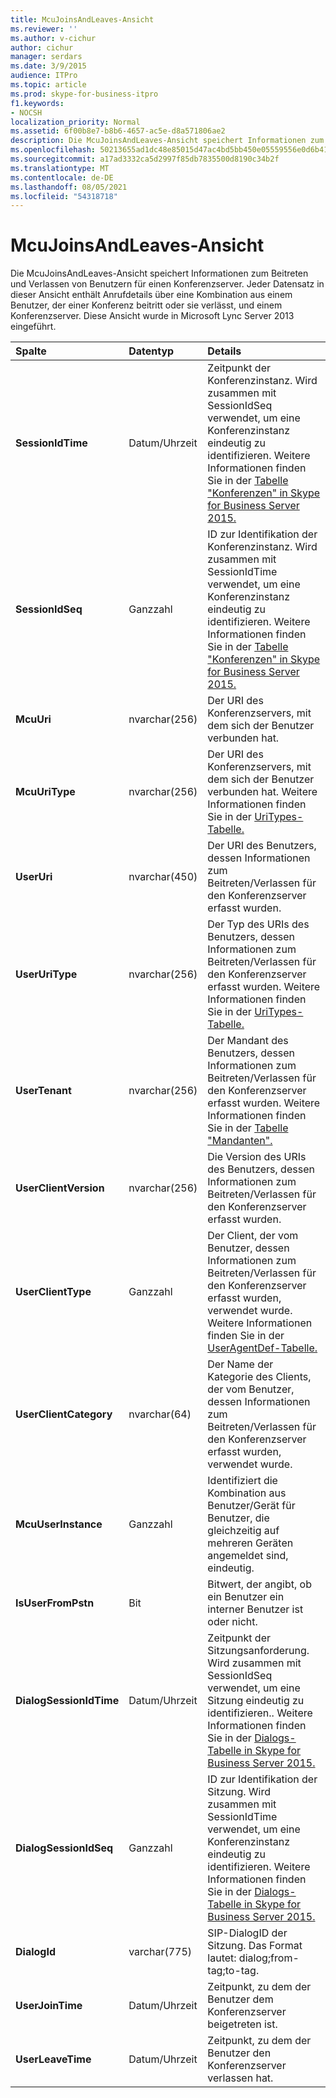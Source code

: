 ```yaml
---
title: McuJoinsAndLeaves-Ansicht
ms.reviewer: ''
ms.author: v-cichur
author: cichur
manager: serdars
ms.date: 3/9/2015
audience: ITPro
ms.topic: article
ms.prod: skype-for-business-itpro
f1.keywords:
- NOCSH
localization_priority: Normal
ms.assetid: 6f00b8e7-b8b6-4657-ac5e-d8a571806ae2
description: Die McuJoinsAndLeaves-Ansicht speichert Informationen zum Beitreten und Verlassen von Benutzern für einen Konferenzserver. Jeder Datensatz in dieser Ansicht enthält Anrufdetails über eine Kombination aus einem Benutzer, der einer Konferenz beitritt oder sie verlässt, und einem Konferenzserver. Diese Ansicht wurde in Microsoft Lync Server 2013 eingeführt.
ms.openlocfilehash: 50213655ad1dc48e85015d47ac4bd5bb450e05559556e0d6b4123dc2c9c32d69
ms.sourcegitcommit: a17ad3332ca5d2997f85db7835500d8190c34b2f
ms.translationtype: MT
ms.contentlocale: de-DE
ms.lasthandoff: 08/05/2021
ms.locfileid: "54318718"
---
```

# <a name="mcujoinsandleaves-view"></a>McuJoinsAndLeaves-Ansicht
 
Die McuJoinsAndLeaves-Ansicht speichert Informationen zum Beitreten und Verlassen von Benutzern für einen Konferenzserver. Jeder Datensatz in dieser Ansicht enthält Anrufdetails über eine Kombination aus einem Benutzer, der einer Konferenz beitritt oder sie verlässt, und einem Konferenzserver. Diese Ansicht wurde in Microsoft Lync Server 2013 eingeführt.
  
|**Spalte**|**Datentyp**|**Details**|
|:-----|:-----|:-----|
|**SessionIdTime** <br/> |Datum/Uhrzeit  <br/> |Zeitpunkt der Konferenzinstanz. Wird zusammen mit SessionIdSeq verwendet, um eine Konferenzinstanz eindeutig zu identifizieren. Weitere Informationen finden Sie in der [Tabelle "Konferenzen" in Skype for Business Server 2015.](conferences.md) <br/> |
|**SessionIdSeq** <br/> |Ganzzahl  <br/> |ID zur Identifikation der Konferenzinstanz. Wird zusammen mit SessionIdTime verwendet, um eine Konferenzinstanz eindeutig zu identifizieren. Weitere Informationen finden Sie in der [Tabelle "Konferenzen" in Skype for Business Server 2015.](conferences.md) <br/> |
|**McuUri** <br/> |nvarchar(256)  <br/> |Der URI des Konferenzservers, mit dem sich der Benutzer verbunden hat.  <br/> |
|**McuUriType** <br/> |nvarchar(256)  <br/> |Der URI des Konferenzservers, mit dem sich der Benutzer verbunden hat. Weitere Informationen finden Sie in der [UriTypes-Tabelle.](uritypes.md) <br/> |
|**UserUri** <br/> |nvarchar(450)  <br/> |Der URI des Benutzers, dessen Informationen zum Beitreten/Verlassen für den Konferenzserver erfasst wurden.  <br/> |
|**UserUriType** <br/> |nvarchar(256)  <br/> |Der Typ des URIs des Benutzers, dessen Informationen zum Beitreten/Verlassen für den Konferenzserver erfasst wurden. Weitere Informationen finden Sie in der [UriTypes-Tabelle.](uritypes.md) <br/> |
|**UserTenant** <br/> |nvarchar(256)  <br/> |Der Mandant des Benutzers, dessen Informationen zum Beitreten/Verlassen für den Konferenzserver erfasst wurden. Weitere Informationen finden Sie in der [Tabelle "Mandanten".](tenants.md) <br/> |
|**UserClientVersion** <br/> |nvarchar(256)  <br/> |Die Version des URIs des Benutzers, dessen Informationen zum Beitreten/Verlassen für den Konferenzserver erfasst wurden.  <br/> |
|**UserClientType** <br/> |Ganzzahl  <br/> |Der Client, der vom Benutzer, dessen Informationen zum Beitreten/Verlassen für den Konferenzserver erfasst wurden, verwendet wurde. Weitere Informationen finden Sie in der [UserAgentDef-Tabelle.](useragentdef.md) <br/> |
|**UserClientCategory** <br/> |nvarchar(64)  <br/> |Der Name der Kategorie des Clients, der vom Benutzer, dessen Informationen zum Beitreten/Verlassen für den Konferenzserver erfasst wurden, verwendet wurde.  <br/> |
|**McuUserInstance** <br/> |Ganzzahl  <br/> |Identifiziert die Kombination aus Benutzer/Gerät für Benutzer, die gleichzeitig auf mehreren Geräten angemeldet sind, eindeutig.  <br/> |
|**IsUserFromPstn** <br/> |Bit  <br/> |Bitwert, der angibt, ob ein Benutzer ein interner Benutzer ist oder nicht.  <br/> |
|**DialogSessionIdTime** <br/> |Datum/Uhrzeit  <br/> |Zeitpunkt der Sitzungsanforderung. Wird zusammen mit SessionIdSeq verwendet, um eine Sitzung eindeutig zu identifizieren.. Weitere Informationen finden Sie in der [Dialogs-Tabelle in Skype for Business Server 2015.](dialogs.md) <br/> |
|**DialogSessionIdSeq** <br/> |Ganzzahl  <br/> |ID zur Identifikation der Sitzung. Wird zusammen mit SessionIdTime verwendet, um eine Konferenzinstanz eindeutig zu identifizieren. Weitere Informationen finden Sie in der [Dialogs-Tabelle in Skype for Business Server 2015.](dialogs.md) <br/> |
|**DialogId** <br/> |varchar(775)  <br/> |SIP-DialogID der Sitzung. Das Format lautet: dialog;from-tag;to-tag.  <br/> |
|**UserJoinTime** <br/> |Datum/Uhrzeit  <br/> |Zeitpunkt, zu dem der Benutzer dem Konferenzserver beigetreten ist.  <br/> |
|**UserLeaveTime** <br/> |Datum/Uhrzeit  <br/> |Zeitpunkt, zu dem der Benutzer den Konferenzserver verlassen hat.  <br/> |
   

